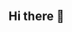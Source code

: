 ## Hi there 👋

<!--
**Mburu-OPS/Mburu-OPS** is a ✨ _special_ ✨ repository because its `README.md` (this file) appears on your GitHub profile.

Here are some ideas to get you started:

- 🔭 I’m currently working on ...user interface experience and software development
- 🌱 I’m currently learning to ...use create APKs using android studio
- 👯 I’m looking to collaborate on ...projects involving UX
- 🤔 I’m looking for help with ...APKs
- 💬 Ask me about ...anything
- 📫 How to reach me: ...email me at mburumukono@gmail.com
- 😄 Pronouns: ...he/him
- ⚡ Fun fact: ...Pink elephant
-->
